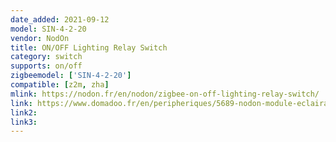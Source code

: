 ```yaml
---
date_added: 2021-09-12
model: SIN-4-2-20
vendor: NodOn
title: ON/OFF Lighting Relay Switch
category: switch
supports: on/off
zigbeemodel: ['SIN-4-2-20']
compatible: [z2m, zha]
mlink: https://nodon.fr/en/nodon/zigbee-on-off-lighting-relay-switch/
link: https://www.domadoo.fr/en/peripheriques/5689-nodon-module-eclairage-onoff-zigbee-3700313925225.html
link2: 
link3: 
---
```

